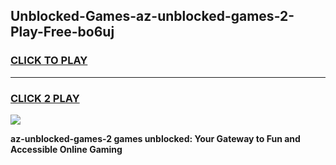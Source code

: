 
## Unblocked-Games-az-unblocked-games-2-Play-Free-bo6uj
<h3>
<a href="https://premium76.site?title=az-unblocked-games-2&ref=18A1">CLICK TO PLAY</a></h3>
<hr>

<h3>
<a href="https://premium76.site?title=az-unblocked-games-2&ref=18A1">CLICK 2 PLAY</a>
  
</h3>

<a href="https://premium76.site?title=az-unblocked-games-2&ref=18A1"><img src="https://clearcache.store/games.png"></a>


**az-unblocked-games-2 games unblocked: Your Gateway to Fun and Accessible Online Gaming**
